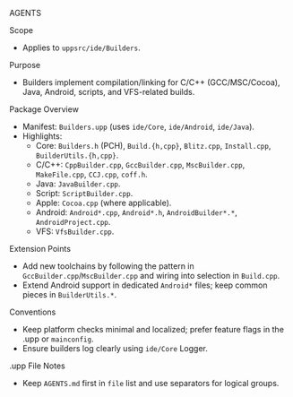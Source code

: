 AGENTS

Scope
- Applies to `uppsrc/ide/Builders`.

Purpose
- Builders implement compilation/linking for C/C++ (GCC/MSC/Cocoa), Java, Android, scripts, and VFS-related builds.

Package Overview
- Manifest: `Builders.upp` (uses `ide/Core`, `ide/Android`, `ide/Java`).
- Highlights:
  - Core: `Builders.h` (PCH), `Build.{h,cpp}`, `Blitz.cpp`, `Install.cpp`, `BuilderUtils.{h,cpp}`.
  - C/C++: `CppBuilder.cpp`, `GccBuilder.cpp`, `MscBuilder.cpp`, `MakeFile.cpp`, `CCJ.cpp`, `coff.h`.
  - Java: `JavaBuilder.cpp`.
  - Script: `ScriptBuilder.cpp`.
  - Apple: `Cocoa.cpp` (where applicable).
  - Android: `Android*.cpp`, `Android*.h`, `AndroidBuilder*.*`, `AndroidProject.cpp`.
  - VFS: `VfsBuilder.cpp`.

Extension Points
- Add new toolchains by following the pattern in `GccBuilder.cpp`/`MscBuilder.cpp` and wiring into selection in `Build.cpp`.
- Extend Android support in dedicated `Android*` files; keep common pieces in `BuilderUtils.*`.

Conventions
- Keep platform checks minimal and localized; prefer feature flags in the .upp or `mainconfig`.
- Ensure builders log clearly using `ide/Core` Logger.

.upp File Notes
- Keep `AGENTS.md` first in `file` list and use separators for logical groups.

